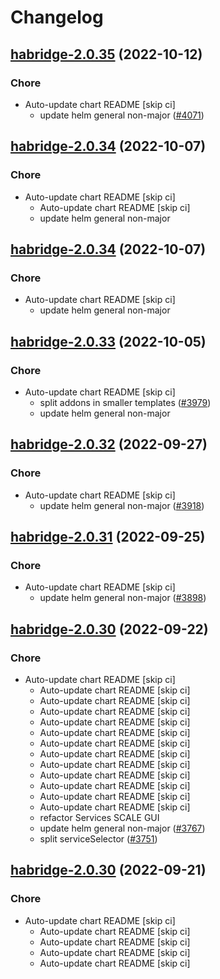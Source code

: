 # Changelog



## [habridge-2.0.35](https://github.com/truecharts/charts/compare/habridge-2.0.34...habridge-2.0.35) (2022-10-12)

### Chore

- Auto-update chart README [skip ci]
  - update helm general non-major ([#4071](https://github.com/truecharts/charts/issues/4071))




## [habridge-2.0.34](https://github.com/truecharts/charts/compare/habridge-2.0.33...habridge-2.0.34) (2022-10-07)

### Chore

- Auto-update chart README [skip ci]
  - Auto-update chart README [skip ci]
  - update helm general non-major




## [habridge-2.0.34](https://github.com/truecharts/charts/compare/habridge-2.0.33...habridge-2.0.34) (2022-10-07)

### Chore

- Auto-update chart README [skip ci]
  - update helm general non-major




## [habridge-2.0.33](https://github.com/truecharts/charts/compare/habridge-2.0.32...habridge-2.0.33) (2022-10-05)

### Chore

- Auto-update chart README [skip ci]
  - split addons in smaller templates ([#3979](https://github.com/truecharts/charts/issues/3979))
  - update helm general non-major




## [habridge-2.0.32](https://github.com/truecharts/charts/compare/habridge-2.0.31...habridge-2.0.32) (2022-09-27)

### Chore

- Auto-update chart README [skip ci]
  - update helm general non-major ([#3918](https://github.com/truecharts/charts/issues/3918))




## [habridge-2.0.31](https://github.com/truecharts/charts/compare/habridge-2.0.30...habridge-2.0.31) (2022-09-25)

### Chore

- Auto-update chart README [skip ci]
  - update helm general non-major ([#3898](https://github.com/truecharts/charts/issues/3898))




## [habridge-2.0.30](https://github.com/truecharts/charts/compare/habridge-2.0.29...habridge-2.0.30) (2022-09-22)

### Chore

- Auto-update chart README [skip ci]
  - Auto-update chart README [skip ci]
  - Auto-update chart README [skip ci]
  - Auto-update chart README [skip ci]
  - Auto-update chart README [skip ci]
  - Auto-update chart README [skip ci]
  - Auto-update chart README [skip ci]
  - Auto-update chart README [skip ci]
  - Auto-update chart README [skip ci]
  - Auto-update chart README [skip ci]
  - Auto-update chart README [skip ci]
  - Auto-update chart README [skip ci]
  - Auto-update chart README [skip ci]
  - refactor Services SCALE GUI
  - update helm general non-major ([#3767](https://github.com/truecharts/charts/issues/3767))
  - split serviceSelector ([#3751](https://github.com/truecharts/charts/issues/3751))




## [habridge-2.0.30](https://github.com/truecharts/charts/compare/habridge-2.0.29...habridge-2.0.30) (2022-09-21)

### Chore

- Auto-update chart README [skip ci]
  - Auto-update chart README [skip ci]
  - Auto-update chart README [skip ci]
  - Auto-update chart README [skip ci]
  - Auto-update chart README [skip ci]
